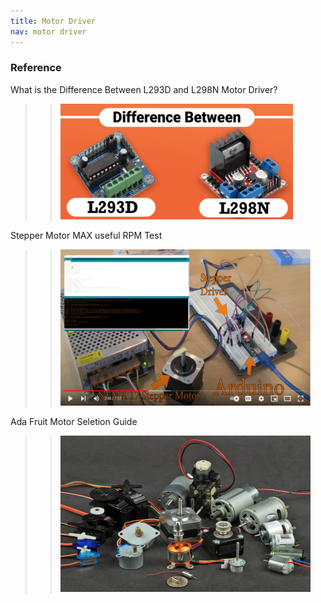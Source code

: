 ```yaml
---
title: Motor Driver
nav: motor driver
---
```


### Reference

What is the Difference Between L293D and L298N Motor Driver?
>> <a href='https://robu.in/what-is-the-difference-between-l293d-and-l298n-motor-driver/'><img src='motor-driver-293vs298.png' alt='What is the Difference Between L293D and L298N Motor Driver?'></a>

Stepper Motor MAX useful RPM Test
>> <a href='https://www.youtube.com/watch?v=sZNrYDkJLgY'><img src='step-motor-rpm-test.png' alt='Stepper Motor MAX useful RPM Test'></a>

Ada Fruit Motor Seletion Guide
>> <a href='https://learn.adafruit.com/adafruit-motor-selection-guide'><img src='adafruit-motor-selection-guide.jpg' alt='Ada Fruit Motor Seletion Guide'></a>